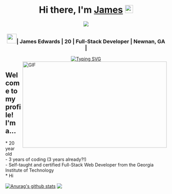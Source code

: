 <div align="center">
   <h1>Hi there, I'm <a href="https://github.com/jimbolikesgithub">James</a> <img src="https://media.giphy.com/media/hvRJCLFzcasrR4ia7z/giphy.gif" width="25px"> </h1>
   <img src="https://pronoun.cyou/x/y?subject=He&object=Him&height=20"> 
</div>

<div align="center">
   <h3><img src="https://media.giphy.com/media/WUlplcMpOCEmTGBtBW/giphy.gif" width="30">| James Edwards | 20 | Full-Stack Developer | Newnan, GA |</h3>
</div>

<div align="center">
   <a href="https://git.io/typing-svg"><img src="https://readme-typing-svg.herokuapp.com?font=IBM+Plex+Mono&size=22&color=5A31DD&center=true&vCenter=true&width=440&height=45&lines=Full-Stack+Web+Developer;UX%2FUI+Freelancer;Front-End+Animation+Enthusiast;Snazzy+Website+Enjoyer" alt="Typing SVG" /></a>
</div>

<img align="right" height="270px" width="450px" alt="GIF" src="https://media.giphy.com/media/JCOY3YxLsEbmtaUkgZ/giphy.gif" />
<h2>Welcome to my profile! I'm a...</h2> 
* 20 year old </br>
- 3 years of coding (3 years already?!) </br>
- Self-taught and certified Full-Stack Web Developer from the Georgia Institute of Technology </br>
* Hi


<a href="https://github.com/jimbolikesgithub/github-readme-stats"><img align="center" src="https://github-readme-stats.vercel.app/api?username=jimbolikesgithub&show_icons=true&include_all_commits=true&theme=buefy&hide_border=true" alt="Anurag's github stats" /></a> <a href="https://github.com/jimbolikesgithub/github-readme-stats"><img align="center" src="https://github-readme-stats.vercel.app/api/top-langs/?username=jimbolikesgithub&layout=compact&theme=buefy&hide_border=true" /></a>

